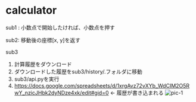 # calculator

sub1 : 小数点で開始したければ、小数点を押す

sub2: 移動後の座標[x, y]を返す

sub3
1. 計算履歴をダウンロード
2. ダウンロードした履歴をsub3/history/.フォルダに移動
3. sub3/api.pyを実行
4. https://docs.google.com/spreadsheets/d/1xrgAvz72vXYb_WdCIM2O5RwY_nzicJHbk2dyNDze4xk/edit#gid=0 ← 履歴が書き込まれる
![pic-1](https://i.gyazo.com/2aa653528e0964cf206dd6e4f48e7749.png)
